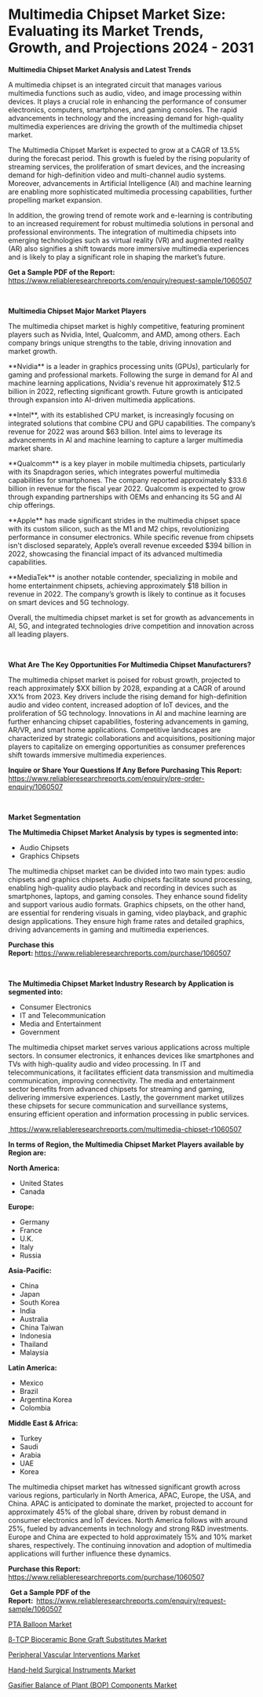 <p><h1>Multimedia Chipset Market Size: Evaluating its Market Trends, Growth, and Projections 2024 - 2031</h1></p><p><strong>Multimedia Chipset Market Analysis and Latest Trends</strong></p>
<p><p>A multimedia chipset is an integrated circuit that manages various multimedia functions such as audio, video, and image processing within devices. It plays a crucial role in enhancing the performance of consumer electronics, computers, smartphones, and gaming consoles. The rapid advancements in technology and the increasing demand for high-quality multimedia experiences are driving the growth of the multimedia chipset market.</p><p>The Multimedia Chipset Market is expected to grow at a CAGR of 13.5% during the forecast period. This growth is fueled by the rising popularity of streaming services, the proliferation of smart devices, and the increasing demand for high-definition video and multi-channel audio systems. Moreover, advancements in Artificial Intelligence (AI) and machine learning are enabling more sophisticated multimedia processing capabilities, further propelling market expansion.</p><p>In addition, the growing trend of remote work and e-learning is contributing to an increased requirement for robust multimedia solutions in personal and professional environments. The integration of multimedia chipsets into emerging technologies such as virtual reality (VR) and augmented reality (AR) also signifies a shift towards more immersive multimedia experiences and is likely to play a significant role in shaping the market’s future.</p></p>
<p><strong>Get a Sample PDF of the Report:&nbsp;</strong> <a href="https://www.reliableresearchreports.com/enquiry/request-sample/1060507?utm_campaign=83&utm_medium=2&utm_source=Github&utm_content=ia&utm_term=06122024&utm_id=multimedia-chipset">https://www.reliableresearchreports.com/enquiry/request-sample/1060507</a></p>
<p>&nbsp;</p>
<p><strong>Multimedia Chipset Major Market Players</strong></p>
<p><p>The multimedia chipset market is highly competitive, featuring prominent players such as Nvidia, Intel, Qualcomm, and AMD, among others. Each company brings unique strengths to the table, driving innovation and market growth.</p><p>**Nvidia** is a leader in graphics processing units (GPUs), particularly for gaming and professional markets. Following the surge in demand for AI and machine learning applications, Nvidia's revenue hit approximately $12.5 billion in 2022, reflecting significant growth. Future growth is anticipated through expansion into AI-driven multimedia applications.</p><p>**Intel**, with its established CPU market, is increasingly focusing on integrated solutions that combine CPU and GPU capabilities. The company’s revenue for 2022 was around $63 billion. Intel aims to leverage its advancements in AI and machine learning to capture a larger multimedia market share.</p><p>**Qualcomm** is a key player in mobile multimedia chipsets, particularly with its Snapdragon series, which integrates powerful multimedia capabilities for smartphones. The company reported approximately $33.6 billion in revenue for the fiscal year 2022. Qualcomm is expected to grow through expanding partnerships with OEMs and enhancing its 5G and AI chip offerings.</p><p>**Apple** has made significant strides in the multimedia chipset space with its custom silicon, such as the M1 and M2 chips, revolutionizing performance in consumer electronics. While specific revenue from chipsets isn't disclosed separately, Apple’s overall revenue exceeded $394 billion in 2022, showcasing the financial impact of its advanced multimedia capabilities.</p><p>**MediaTek** is another notable contender, specializing in mobile and home entertainment chipsets, achieving approximately $18 billion in revenue in 2022. The company’s growth is likely to continue as it focuses on smart devices and 5G technology.</p><p>Overall, the multimedia chipset market is set for growth as advancements in AI, 5G, and integrated technologies drive competition and innovation across all leading players.</p></p>
<p>&nbsp;</p>
<p><strong>What Are The Key Opportunities For Multimedia Chipset Manufacturers?</strong></p>
<p><p>The multimedia chipset market is poised for robust growth, projected to reach approximately $XX billion by 2028, expanding at a CAGR of around XX% from 2023. Key drivers include the rising demand for high-definition audio and video content, increased adoption of IoT devices, and the proliferation of 5G technology. Innovations in AI and machine learning are further enhancing chipset capabilities, fostering advancements in gaming, AR/VR, and smart home applications. Competitive landscapes are characterized by strategic collaborations and acquisitions, positioning major players to capitalize on emerging opportunities as consumer preferences shift towards immersive multimedia experiences.</p></p>
<p><strong>Inquire or Share Your Questions If Any Before Purchasing This Report:</strong> <a href="https://www.reliableresearchreports.com/enquiry/pre-order-enquiry/1060507?utm_campaign=83&utm_medium=2&utm_source=Github&utm_content=ia&utm_term=06122024&utm_id=multimedia-chipset">https://www.reliableresearchreports.com/enquiry/pre-order-enquiry/1060507</a></p>
<p>&nbsp;</p>
<p><strong>Market Segmentation</strong></p>
<p><strong>The Multimedia Chipset Market Analysis by types is segmented into:</strong></p>
<p><ul><li>Audio Chipsets</li><li>Graphics Chipsets</li></ul></p>
<p><p>The multimedia chipset market can be divided into two main types: audio chipsets and graphics chipsets. Audio chipsets facilitate sound processing, enabling high-quality audio playback and recording in devices such as smartphones, laptops, and gaming consoles. They enhance sound fidelity and support various audio formats. Graphics chipsets, on the other hand, are essential for rendering visuals in gaming, video playback, and graphic design applications. They ensure high frame rates and detailed graphics, driving advancements in gaming and multimedia experiences.</p></p>
<p><strong>Purchase this Report:&nbsp;</strong><a href="https://www.reliableresearchreports.com/purchase/1060507?utm_campaign=83&utm_medium=2&utm_source=Github&utm_content=ia&utm_term=06122024&utm_id=multimedia-chipset">https://www.reliableresearchreports.com/purchase/1060507</a></p>
<p>&nbsp;</p>
<p><strong>The Multimedia Chipset Market Industry Research by Application is segmented into:</strong></p>
<p><ul><li>Consumer Electronics</li><li>IT and Telecommunication</li><li>Media and Entertainment</li><li>Government</li></ul></p>
<p><p>The multimedia chipset market serves various applications across multiple sectors. In consumer electronics, it enhances devices like smartphones and TVs with high-quality audio and video processing. In IT and telecommunications, it facilitates efficient data transmission and multimedia communication, improving connectivity. The media and entertainment sector benefits from advanced chipsets for streaming and gaming, delivering immersive experiences. Lastly, the government market utilizes these chipsets for secure communication and surveillance systems, ensuring efficient operation and information processing in public services.</p></p>
<p><a href="https://www.reliableresearchreports.com/multimedia-chipset-r1060507?utm_campaign=83&utm_medium=2&utm_source=Github&utm_content=ia&utm_term=06122024&utm_id=multimedia-chipset">&nbsp;https://www.reliableresearchreports.com/multimedia-chipset-r1060507</a></p>
<p><strong>In terms of Region, the Multimedia Chipset Market Players available by Region are:</strong></p>
<p>
    <p> <strong> North America: </strong>
        <ul>
            <li>United States</li>
            <li>Canada</li>
        </ul>
        </p> 
    <p> <strong> Europe: </strong>
        <ul>
            <li>Germany</li>
            <li>France</li>
            <li>U.K.</li>
            <li>Italy</li>
            <li>Russia</li>
        </ul>
        </p> 
    <p> <strong> Asia-Pacific: </strong>
        <ul>
            <li>China</li>
            <li>Japan</li>
            <li>South Korea</li>
            <li>India</li>
            <li>Australia</li>
            <li>China Taiwan</li>
            <li>Indonesia</li>
            <li>Thailand</li>
            <li>Malaysia</li>
        </ul>
        </p> 
    <p> <strong> Latin America: </strong>
        <ul>
            <li>Mexico</li>
            <li>Brazil</li>
            <li>Argentina Korea</li>
            <li>Colombia</li>
        </ul>
        </p> 
    <p> <strong> Middle East & Africa: </strong>
        <ul>
            <li>Turkey</li>
            <li>Saudi</li>
            <li>Arabia</li>
            <li>UAE</li>
            <li>Korea</li>
        </ul>
    </p>
    </p>
<p><p>The multimedia chipset market has witnessed significant growth across various regions, particularly in North America, APAC, Europe, the USA, and China. APAC is anticipated to dominate the market, projected to account for approximately 45% of the global share, driven by robust demand in consumer electronics and IoT devices. North America follows with around 25%, fueled by advancements in technology and strong R&D investments. Europe and China are expected to hold approximately 15% and 10% market shares, respectively. The continuing innovation and adoption of multimedia applications will further influence these dynamics.</p></p>
<p><strong>Purchase this Report: </strong><a href="https://www.reliableresearchreports.com/purchase/1060507?utm_campaign=83&utm_medium=2&utm_source=Github&utm_content=ia&utm_term=06122024&utm_id=multimedia-chipset">https://www.reliableresearchreports.com/purchase/1060507</a></p>
<p>&nbsp;<strong>Get a Sample PDF of the Report:&nbsp;&nbsp;</strong><a href="https://www.reliableresearchreports.com/enquiry/request-sample/1060507?utm_campaign=83&utm_medium=2&utm_source=Github&utm_content=ia&utm_term=06122024&utm_id=multimedia-chipset">https://www.reliableresearchreports.com/enquiry/request-sample/1060507</a></p>
<p><strong></strong></p>
<p><p><a href="https://www.linkedin.com/pulse/pta-balloon-market-analysis-share-size-value-growing-93-cagr-2024-qvaie?utm_campaign=83&utm_medium=2&utm_source=Github&utm_content=ia&utm_term=06122024&utm_id=multimedia-chipset">PTA Balloon Market</a></p><p><a href="https://issuu.com/reportprime-2/docs/b-tcp-bioceramic-bone-graft-substitutes-market-siz?utm_campaign=83&utm_medium=2&utm_source=Github&utm_content=ia&utm_term=06122024&utm_id=multimedia-chipset">β-TCP Bioceramic Bone Graft Substitutes Market</a></p><p><a href="https://www.linkedin.com/pulse/global-peripheral-vascular-interventions-market-trends-applications-gmjfe?utm_campaign=83&utm_medium=2&utm_source=Github&utm_content=ia&utm_term=06122024&utm_id=multimedia-chipset">Peripheral Vascular Interventions Market</a></p><p><a href="https://github.com/tona7vba/Market-Research-Report-List-1/blob/main/hand-held-surgical-instruments-market.md?utm_campaign=83&utm_medium=2&utm_source=Github&utm_content=ia&utm_term=06122024&utm_id=multimedia-chipset">Hand-held Surgical Instruments Market</a></p><p><a href="https://github.com/dringals/Market-Research-Report-List-6/blob/main/gasifier-balance-of-plant-bop-components-market.md?utm_campaign=83&utm_medium=2&utm_source=Github&utm_content=ia&utm_term=06122024&utm_id=multimedia-chipset">Gasifier Balance of Plant (BOP) Components Market</a></p></p>